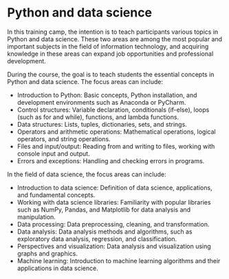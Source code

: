 <h1>Python and data science</h1>
In this training camp, the intention is to teach participants various topics in Python and data science. These two areas are among the most popular and important subjects in the field of information technology, and acquiring knowledge in these areas can expand job opportunities and professional development.

During the course, the goal is to teach students the essential concepts in Python and data science. The focus areas can include:
<ul>
    <li>
Introduction to Python: Basic concepts, Python installation, and development environments such as Anaconda or PyCharm.
</li>
    <li>Control structures: Variable declaration, conditionals (if-else), loops (such as for and while), functions, and lambda functions.
</li>
    <li>Data structures: Lists, tuples, dictionaries, sets, and strings.
</li>
    <li>Operators and arithmetic operations: Mathematical operations, logical operators, and string operations.
</li>
    <li>Files and input/output: Reading from and writing to files, working with console input and output.
</li>
    <li>Errors and exceptions: Handling and checking errors in programs.
</li>

</ul>





In the field of data science, the focus areas can include:
<ul>
    <li>Introduction to data science: Definition of data science, applications, and fundamental concepts.
</li>
    <li>Working with data science libraries: Familiarity with popular libraries such as NumPy, Pandas, and Matplotlib for data analysis and manipulation.
</li>
    <li>Data processing: Data preprocessing, cleaning, and transformation.
</li>
    <li>Data analysis: Data analysis methods and algorithms, such as exploratory data analysis, regression, and classification.
</li>
    <li>Perspectives and visualization: Data analysis and visualization using graphs and graphics.
</li>
    <li>Machine learning: Introduction to machine learning algorithms and their applications in data science.</li>
</ul>





